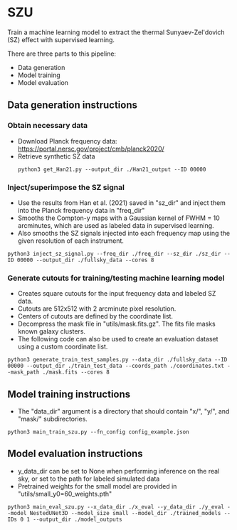 # SZU

Train a machine learning model to extract the thermal Sunyaev-Zel'dovich (SZ) effect with supervised learning.

There are three parts to this pipeline:
- Data generation
- Model training
- Model evaluation

## Data generation instructions
### Obtain necessary data
- Download Planck frequency data: https://portal.nersc.gov/project/cmb/planck2020/
- Retrieve synthetic SZ data
  ```
  python3 get_Han21.py --output_dir ./Han21_output --ID 00000
  ```
### Inject/superimpose the SZ signal
- Use the results from Han et al. (2021) saved in "sz_dir" and inject them into the Planck frequency data in "freq_dir"
- Smooths the Compton-y maps with a Gaussian kernel of FWHM = 10 arcminutes, which are used as labeled data in supervised learning.
- Also smooths the SZ signals injected into each frequency map using the given resolution of each instrument.
```
python3 inject_sz_signal.py --freq_dir ./freq_dir --sz_dir ./sz_dir --ID 00000 --output_dir ./fullsky_data --cores 8
```
### Generate cutouts for training/testing machine learning model
- Creates square cutouts for the input frequency data and labeled SZ data.
- Cutouts are 512x512 with 2 arcminute pixel resolution.
- Centers of cutouts are defined by the coordinate list.
- Decompress the mask file in "utils/mask.fits.gz". The fits file masks known galaxy clusters.
- The following code can also be used to create an evaluation dataset using a custom coordinate list.
```
python3 generate_train_test_samples.py --data_dir ./fullsky_data --ID 00000 --output_dir ./train_test_data --coords_path ./coordinates.txt --mask_path ./mask.fits --cores 8
```

## Model training instructions
- The "data_dir" argument is a directory that should contain "x/", "y/", and "mask/" subdirectories. 
```
python3 main_train_szu.py --fn_config config_example.json
```

## Model evaluation instructions
- y_data_dir can be set to None when performing inference on the real sky, or set to the path for labeled simulated data
- Pretrained weights for the small model are provided in "utils/small_y0=60_weights.pth"

```
python3 main_eval_szu.py --x_data_dir ./x_eval --y_data_dir ./y_eval --model NestedUNet3D --model_size small --model_dir ./trained_models --IDs 0 1 --output_dir ./model_outputs





